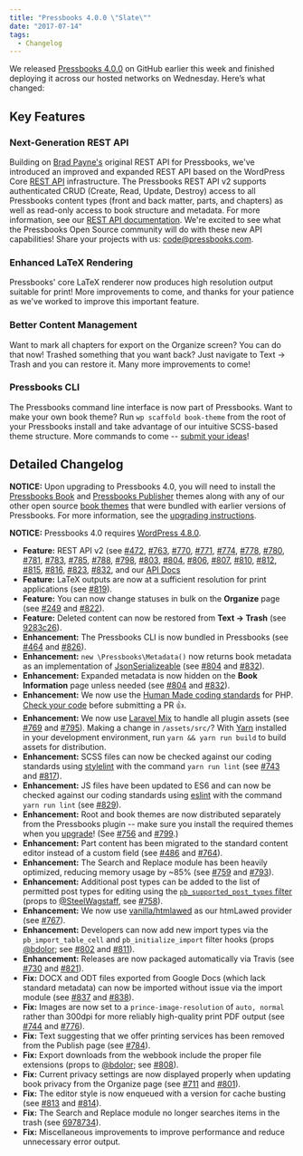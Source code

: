 ```yaml
---
title: "Pressbooks 4.0.0 \"Slate\""
date: "2017-07-14"
tags: 
  - Changelog
---
```


We released [Pressbooks 4.0.0](https://github.com/pressbooks/pressbooks/releases/tag/4.0.0) on GitHub earlier this week and finished deploying it across our hosted networks on Wednesday. Here’s what changed:

## Key Features

### Next-Generation REST API

Building on [Brad Payne's](http://bradpayne.ca/) original REST API for Pressbooks, we've introduced an improved and expanded REST API based on the WordPress Core [REST API](https://developer.wordpress.org/rest-api/) infrastructure. The Pressbooks REST API v2 supports authenticated CRUD (Create, Read, Update, Destroy) access to all Pressbooks content types (front and back matter, parts, and chapters) as well as read-only access to book structure and metadata. For more information, see our [REST API documentation](http://docs.pressbooks.org/api). We're excited to see what the Pressbooks Open Source community will do with these new API capabilities! Share your projects with us: [code@pressbooks.com](mailto:code@pressbooks.com).

### Enhanced LaTeX Rendering

Pressbooks' core LaTeX renderer now produces high resolution output suitable for print! More improvements to come, and thanks for your patience as we've worked to improve this important feature.

### Better Content Management

Want to mark all chapters for export on the Organize screen? You can do that now! Trashed something that you want back? Just navigate to Text → Trash and you can restore it. Many more improvements to come!

### Pressbooks CLI

The Pressbooks command line interface is now part of Pressbooks. Want to make your own book theme? Run `wp scaffold book-theme` from the root of your Pressbooks install and take advantage of our intuitive SCSS-based theme structure. More commands to come -- [submit your ideas](https://github.com/pressbooks/pb-cli/issues)!

## Detailed Changelog

**NOTICE:** Upon upgrading to Pressbooks 4.0, you will need to install the [Pressbooks Book](https://github.com/pressbooks/pressbooks-book) and [Pressbooks Publisher](https://github.com/pressbooks/pressbooks-publisher) themes along with any of our other open source [book themes](https://github.com/search?q=topic%3Abook-theme+org%3Apressbooks&type=Repositories) that were bundled with earlier versions of Pressbooks. For more information, see the [upgrading instructions](https://docs.pressbooks.org/upgrading).

**NOTICE:** Pressbooks 4.0 requires [WordPress 4.8.0](https://wordpress.org/news/2017/06/evans/).

- **Feature:** REST API v2 (see [#472](https://github.com/pressbooks/pressbooks/issues/472), [#763](https://github.com/pressbooks/pressbooks/pull/763), [#770](https://github.com/pressbooks/pressbooks/issues/770), [#771](https://github.com/pressbooks/pressbooks/issues/771), [#774](https://github.com/pressbooks/pressbooks/issues/774), [#778](https://github.com/pressbooks/pressbooks/pull/778), [#780](https://github.com/pressbooks/pressbooks/issues/780), [#781](https://github.com/pressbooks/pressbooks/pull/781), [#783](https://github.com/pressbooks/pressbooks/pull/783), [#785](https://github.com/pressbooks/pressbooks/issues/785), [#788](https://github.com/pressbooks/pressbooks/issues/788), [#798](https://github.com/pressbooks/pressbooks/pull/798), [#803](https://github.com/pressbooks/pressbooks/pull/803), [#804](https://github.com/pressbooks/pressbooks/issues/804), [#806](https://github.com/pressbooks/pressbooks/issues/806), [#807](https://github.com/pressbooks/pressbooks/issues/807), [#810](https://github.com/pressbooks/pressbooks/pull/810), [#812](https://github.com/pressbooks/pressbooks/pull/812), [#815](https://github.com/pressbooks/pressbooks/pull/815), [#816](https://github.com/pressbooks/pressbooks/pull/816), [#823](https://github.com/pressbooks/pressbooks/pull/823), [#832](https://github.com/pressbooks/pressbooks/pull/832), and our [API Docs](http://docs.pressbooks.org/api)
- **Feature:** LaTeX outputs are now at a sufficient resolution for print applications (see [#819](https://github.com/pressbooks/pressbooks/pull/819)).
- **Feature:** You can now change statuses in bulk on the **Organize** page (see [#249](https://github.com/pressbooks/pressbooks/issues/249) and [#822](https://github.com/pressbooks/pressbooks/pull/822)).
- **Feature:** Deleted content can now be restored from **Text → Trash** (see [9283c26](https://github.com/pressbooks/pressbooks/tree/9283c26504007ba55259672c5cb9efc8ee07b3c0)).
- **Enhancement:** The Pressbooks CLI is now bundled in Pressbooks (see [#464](https://github.com/pressbooks/pressbooks/issues/464) and [#826](https://github.com/pressbooks/pressbooks/pull/826)).
- **Enhancement:** `new \Pressbooks\Metadata()` now returns book metadata as an implementation of [JsonSerializeable](https://secure.php.net/manual/en/class.jsonserializable.php) (see [#804](https://github.com/pressbooks/pressbooks/issues/804) and [#832](https://github.com/pressbooks/pressbooks/pull/832)).
- **Enhancement:** Expanded metadata is now hidden on the **Book Information** page unless needed (see [#804](https://github.com/pressbooks/pressbooks/issues/804) and [#832](https://github.com/pressbooks/pressbooks/pull/832)).
- **Enhancement:** We now use the [Human Made coding standards](https://engineering.hmn.md/how-we-work/style/php/) for PHP. [Check your code](http://docs.pressbooks.org/coding-standards/#validating-with-php-code-sniffer) before submitting a PR 👍.
- **Enhancement:** We now use [Laravel Mix](https://github.com/jeffreyway/laravel-mix) to handle all plugin assets (see [#769](https://github.com/pressbooks/pressbooks/pull/769) and [#795](https://github.com/pressbooks/pressbooks/pull/795)). Making a change in `/assets/src/`? With [Yarn](https://yarnpkg.com/) installed in your development environment, run `yarn && yarn run build` to build assets for distribution.
- **Enhancement:** SCSS files can now be checked against our coding standards using [stylelint](https://stylelint.io/) with the command `yarn run lint` (see [#743](https://github.com/pressbooks/pressbooks/issues/743) and [#817](https://github.com/pressbooks/pressbooks/pull/817)).
- **Enhancement:** JS files have been updated to ES6 and can now be checked against our coding standards using [eslint](http://eslint.org/) with the command `yarn run lint` (see [#829](https://github.com/pressbooks/pressbooks/pull/829)).
- **Enhancement:** Root and book themes are now distributed separately from the Pressbooks plugin -- make sure you install the required themes when you [upgrade](http://docs.pressbooks.org/upgrading)! (See [#756](https://github.com/pressbooks/pressbooks/issues/756) and [#799](https://github.com/pressbooks/pressbooks/pull/799).)
- **Enhancement:** Part content has been migrated to the standard content editor instead of a custom field (see [#486](https://github.com/pressbooks/pressbooks/issues/486) and [#764](https://github.com/pressbooks/pressbooks/pull/764)).
- **Enhancement:** The Search and Replace module has been heavily optimized, reducing memory usage by ~85% (see [#759](https://github.com/pressbooks/pressbooks/issues/759) and [#793](https://github.com/pressbooks/pressbooks/pull/793)).
- **Enhancement:** Additional post types can be added to the list of permitted post types for editing using the [`pb_supported_post_types` filter](https://github.com/pressbooks/pressbooks/blob/4.0.0/inc/posttype/namespace.php#L16-L29) (props to [@SteelWagstaff](https://github.com/steelwagstaff), see [#758](https://github.com/pressbooks/pressbooks/pull/758)).
- **Enhancement:** We now use [vanilla/htmlawed](https://packagist.org/packages/vanilla/htmlawed) as our htmLawed provider (see [#767](https://github.com/pressbooks/pressbooks/pull/767)).
- **Enhancement:** Developers can now add new import types via the `pb_import_table_cell` and `pb_initialize_import` filter hooks (props [@bdolor](https://github.com/bdolor); see [#802](https://github.com/pressbooks/pressbooks/pull/802) and [#811](https://github.com/pressbooks/pressbooks/pull/811)).
- **Enhancement:** Releases are now packaged automatically via Travis (see [#730](https://github.com/pressbooks/pressbooks/issues/730) and [#821](https://github.com/pressbooks/pressbooks/pull/821)).
- **Fix:** DOCX and ODT files exported from Google Docs (which lack standard metadata) can now be imported without issue via the import module (see [#837](https://github.com/pressbooks/pressbooks/issues/837) and [#838](https://github.com/pressbooks/pressbooks/pull/838)).
- **Fix:** Images are now set to a `prince-image-resolution` of `auto, normal` rather than 300dpi for more reliably high-quality print PDF output (see [#744](https://github.com/pressbooks/pressbooks/issues/744) and [#776](https://github.com/pressbooks/pressbooks/pull/776)).
- **Fix:** Text suggesting that we offer printing services has been removed from the Publish page (see [#784](https://github.com/pressbooks/pressbooks/pull/784)).
- **Fix:** Export downloads from the webbook include the proper file extensions (props to [@bdolor](https://github.com/bdolor); see [#808](https://github.com/pressbooks/pressbooks/pull/808)).
- **Fix:** Current privacy settings are now displayed properly when updating book privacy from the Organize page (see [#711](https://github.com/pressbooks/pressbooks/issues/711) and [#801](https://github.com/pressbooks/pressbooks/pull/801)).
- **Fix:** The editor style is now enqueued with a version for cache busting (see [#813](https://github.com/pressbooks/pressbooks/issues/813) and [#814](https://github.com/pressbooks/pressbooks/pull/814)).
- **Fix:** The Search and Replace module no longer searches items in the trash (see [6978734](https://github.com/pressbooks/pressbooks/commit/697873425439be829abaeb077fbc3f6a8391b17e)).
- **Fix:** Miscellaneous improvements to improve performance and reduce unnecessary error output.
